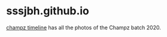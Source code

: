 # sssjbh.github.io

[champz timeline](https://sssjbh.github.io/champz) has all the photos of the Champz batch 2020.
